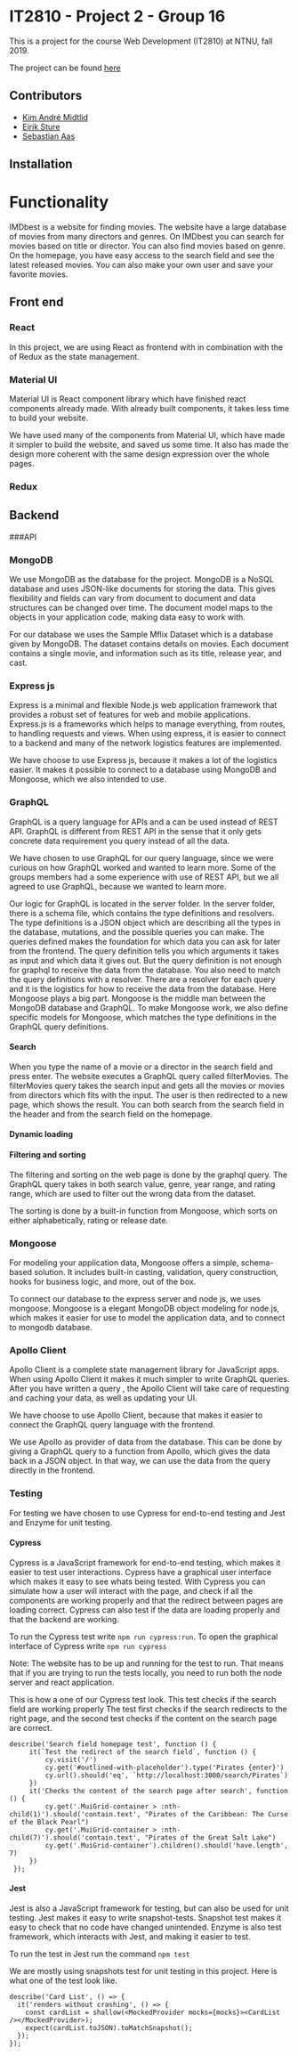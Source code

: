 # IT2810 - Project 2 - Group 16
This is a project for the course Web Development (IT2810) at NTNU, fall 2019.

The project can be found [here](http://it2810-16.idi.ntnu.no/prosjekt3/)

## Contributors
*  [Kim André Midtlid](https://github.com/kamidtli)
*  [Eirik Sture](https://github.com/eirsture)
*  [Sebastian Aas](https://github.com/SebastianAas)

## Installation

# Functionality

IMDbest is a website for finding movies. The website have a large database of movies from many directors and genres. On IMDbest you can search for movies based on title or director. 
You can also find movies based on genre. On the homepage, you have easy access to the search field and see the latest released movies. 
You can also make your own user and save your favorite movies.

## Front end

### React
In this project, we are using React as frontend with in combination with the of Redux as the 
state management. 

### Material UI
Material UI is React component library which have finished react components already made.
With already built components, it takes less time to build your website. 

We have used many of the components from Material UI, which have made it simpler to 
build the website, and saved us some time. It also has made the design more coherent with the
same design expression over the whole pages. 

### Redux

## Backend
###API

### MongoDB
We use MongoDB as the database for the project. MongoDB is a NoSQL database and uses JSON-like documents for storing the data. 
This gives flexibility and fields can vary from document to document and data structures can be changed over time. 
The document model maps to the objects in your application code, making data easy to work with.

For our database we uses the Sample Mflix Dataset which is a database given by MongoDB. 
The dataset contains details on movies. Each document contains a single movie, and information such as its title, release year, and cast. 

### Express js
Express is a minimal and flexible Node.js web application framework that provides a robust set of features for web and mobile applications.
Express.js is a frameworks which helps to manage everything, from routes, to handling requests and views. When using express, it is easier to 
connect to a backend and many of the network logistics features are implemented. 

We have choose to use Express js, because it makes a lot of the logistics easier. It makes it possible to connect to a database using 
MongoDB and Mongoose, which we also intended to use. 


### GraphQL
GraphQL is a query language for APIs and a can be used instead of REST API. GraphQL is different from REST API in the sense that it only gets
concrete data requirement you query instead of all the data. 

We have chosen to use GraphQL for our query language, since we were curious on how GraphQL worked and wanted to learn more.
Some of the groups members had a some experience with use of REST API, but we all agreed to use GraphQL, because we wanted to learn more.

Our logic for GraphQL is located in the server folder. In the server folder, there is a schema file, which contains the type definitions and resolvers. 
The type definitions is a JSON object which are describing all the types in the database, mutations, and the possible queries you can make. The queries
defined makes the foundation for which data you can ask for later from the frontend. The query definition tells you which arguments it takes as input and 
which data it gives out. But the query definition is not enough for graphql to receive the data from the database. You also need to match the 
query definitions with a resolver. There are a resolver for each query and it is the logistics for how to receive the data from the database. Here Mongoose
plays a big part. Mongoose is the middle man between the MongoDB database and GraphQL. To make Mongoose work, we also define specific models for 
Mongoose, which matches the type definitions in the GraphQL query definitions. 

#### Search
When you type the name of a movie or a director in the search field and press enter. The website 
executes a GraphQL query called filterMovies. The filterMovies query takes the search input and gets 
all the movies or movies from directors which fits with the input. The user is then redirected
to a new page, which shows the result. You can both search from the search field in the header
and from the search field on the homepage. 

#### Dynamic loading

#### Filtering and sorting
The filtering and sorting on the web page is done by the graphql query. The GraphQL query takes in 
both search value, genre, year range, and rating range, which are used to filter out the
wrong data from the dataset. 

The sorting is done by a built-in function from Mongoose, which sorts on either alphabetically, 
rating or release date. 



### Mongoose
For modeling your application data, Mongoose offers a simple, schema-based solution. 
It includes built-in casting, validation, query construction, hooks for business logic, and more, out of the box. 

To connect our database to the express server and node js, we uses mongoose. Mongoose is a elegant MongoDB object modeling for node.js, which makes it
easier for use to model the application data, and to connect to mongodb database. 


### Apollo Client
Apollo Client is a complete state management library for JavaScript apps. 
When using Apollo Client it makes it much simpler to write GraphQL queries.
After you have written a query , the Apollo Client will take care of requesting and caching your data, as well as updating your UI.

We have choose to use Apollo Client, because that makes it easier to connect the GraphQL query language with the frontend. 

We use Apollo as provider of data from the database. This can be done by giving a GraphQL query to a function from Apollo, which gives the data back 
in a JSON object. In that way, we can use the data from the query directly in the frontend.


### Testing
For testing we have chosen to use Cypress for end-to-end testing and Jest and Enzyme for unit testing.

#### Cypress
Cypress is a JavaScript framework for end-to-end testing, which makes it easier to test user interactions. Cypress have a graphical user interface which
makes it easy to see whats being tested. With Cypress you can simulate how a user will interact with the page, and check if all the components are 
working properly and that the redirect between pages are loading correct. Cypress can also test if the data are loading properly and that the backend are
working. 

To run the Cypress test write `npm run cypress:run`. 
To open the graphical interface of Cypress write `npm run cypress`

Note: The website has to be up and running for the test to run. That means that if you are trying to 
run the tests locally, you need to run both the node server and react application. 

This is how a one of our Cypress test look. This test checks if the search field are working properly
The test first checks if the search redirects to the right page, and the second test checks if the
content on the search page are correct.
```ecmascript 6
describe('Search field homepage test', function () {
     it(`Test the redirect of the search field`, function () {
         cy.visit('/')
         cy.get('#outlined-with-placeholder').type('Pirates {enter}')
         cy.url().should('eq', `http://localhost:3000/search/Pirates`)
     })
     it('Checks the content of the search page after search', function () {
         cy.get('.MuiGrid-container > :nth-child(1)').should('contain.text', "Pirates of the Caribbean: The Curse of the Black Pearl")
         cy.get('.MuiGrid-container > :nth-child(7)').should('contain.text', "Pirates of the Great Salt Lake")
         cy.get('.MuiGrid-container').children().should('have.length', 7)
     })
 });
 ```

#### Jest
Jest is also a JavaScript framework for testing, but can also be used for unit testing. Jest makes it easy to write snapshot-tests. Snapshot test makes 
it easy to check that no code have changed unintended. Enzyme is also test framework, which interacts with Jest, and making it easier to test. 

To run the test in Jest run the command `npm test`

We are mostly using snapshots test for unit testing in this project. Here
is what one of the test look like. 
```React JSX
describe('Card List', () => {
  it('renders without crashing', () => {
    const cardList = shallow(<MockedProvider mocks={mocks}><CardList /></MockedProvider>);
    expect(cardList.toJSON).toMatchSnapshot();
  });
});

```